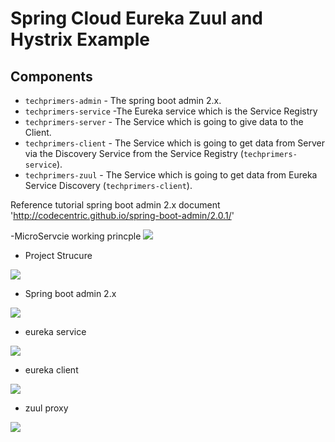 # Spring Cloud  Eureka Zuul and Hystrix Example

## Components
- `techprimers-admin` -  The spring boot admin 2.x.
- `techprimers-service` -The Eureka service which is the Service Registry
- `techprimers-server` - The Service which is going to give data to the Client.
- `techprimers-client` - The Service which is going to get data from Server via the Discovery Service from the Service Registry (`techprimers-service`).
- `techprimers-zuul` - The Service which is going to get data from Eureka Service  Discovery (`techprimers-client`).  

Reference tutorial spring boot admin 2.x  document  'http://codecentric.github.io/spring-boot-admin/2.0.1/'


-MicroServcie working princple 
<img src="https://github.com/DaqingFeng/spring-colud-zuul-eureka-sample/blob/master/picture/Java-microservices.jpg">


- Project Strucure
<img  src="https://github.com/DaqingFeng/spring-colud-zuul-eureka-sample/blob/master/picture/projectStructure.png" />


- Spring boot admin 2.x 
<img  src="https://raw.githubusercontent.com/DaqingFeng/spring-cloud-zuul-eureka-sample/master/picture/metric.png" >


- eureka service 
<img  src="https://raw.githubusercontent.com/DaqingFeng/spring-colud-zuul-eureka-sample/master/picture/eureka.png" />


- eureka client 
<img  src="https://raw.githubusercontent.com/DaqingFeng/spring-colud-zuul-eureka-sample/master/picture/eurekaclient.png" />


- zuul proxy
<img  src="https://raw.githubusercontent.com/DaqingFeng/spring-colud-zuul-eureka-sample/master/picture/zuulproxy.png" />
